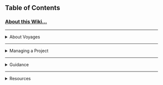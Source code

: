 ## Table of Contents
### [About this Wiki...][home]
<hr/>

<details>
  <summary>About Voyages</summary>

[Voyage Roadmap][voyage-roadmap] <br>
[Voyage Workflow][voyage-workflow]
</details>

<hr/>
 
<details>
  <summary>Managing a Project</summary>

[Project Manager Concepts][managingproj-pmconcepts]<br>
[Your Sprints][managingproj-sprints]<br>
[Conducting an MVP][managingproj-mvp]<br>
[Project Closure][managingproj-closure]<br>
</details>
<hr/>

<details>
  <summary>Guidance</summary>

[Situational Guidance][situationguide]<br>
[Managing Conflict (TBD)][managingconflict]
</details>
<hr/>

<details>
  <summary>Resources</summary>

[Tools & Resources][resources-tools]<br>
[PM FAQ][resources-pmfaq]<br>
[Glossary][resources-glossary]
</details>

[home]: https://github.com/Chingu-cohorts/pmrok/wiki

[voyage-roadmap]: https://github.com/Chingu-cohorts/pmrok/wiki/Voyage-Roadmap
[voyage-workflow]: https://github.com/Chingu-cohorts/pmrok/wiki/Voyage-Workflow

[managingproj-pmconcepts]: https://github.com/Chingu-cohorts/pmrok/wiki/ManagingProj-PM-Concepts
[managingproj-sprints]: https://github.com/Chingu-cohorts/pmrok/wiki/ManagingProj-Sprints
[managingproj-mvp]: https://github.com/Chingu-cohorts/pmrok/wiki/ManagingProj-MVP
[managingproj-closure]: https://github.com/Chingu-cohorts/pmrok/wiki/ManagingProj-Closure

[situationguide]: https://github.com/Chingu-cohorts/pmrok/wiki/Situational-Guidance
[managingconflict]: tbd

[resources]: https://github.com/Chingu-cohorts/pmrok/wiki/Resources
[resources-tools]: https://github.com/Chingu-cohorts/pmrok/wiki/Resources-Tools
[resources-pmfaq]: https://github.com/Chingu-cohorts/pmrok/wiki/Resources-PMFAQ
[resources-glossary]: https://github.com/Chingu-cohorts/pmrok/wiki/Resources-Glossary
